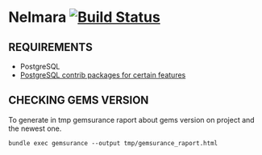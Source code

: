 Nelmara [![Build Status](https://travis-ci.org/netguru-training/nelmara.svg?branch=master)](https://travis-ci.org/netguru-training/nelmara)
================
## REQUIREMENTS

*   PostgreSQL
*   [PostgreSQL contrib packages for certain
    features](https://github.com/Casecommons/pg_search/wiki/Installing-Postgres-Contrib-Modules)

## CHECKING GEMS VERSION
To generate in tmp gemsurance raport about gems version on project and the newest one.
```
bundle exec gemsurance --output tmp/gemsurance_raport.html
```


